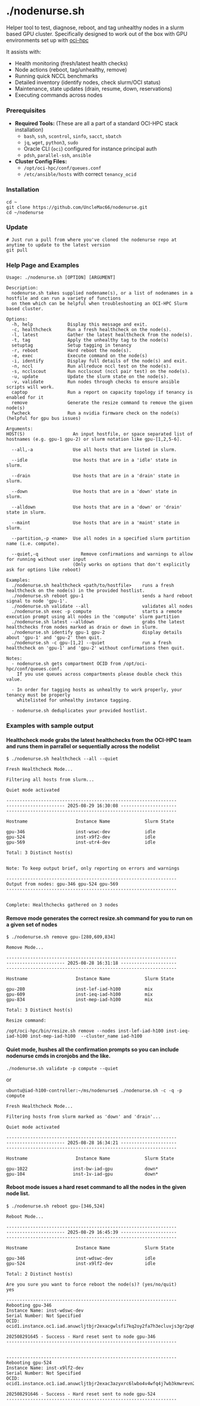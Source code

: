 # ./nodenurse.sh

Helper tool to test, diagnose, reboot, and tag unhealthy nodes in a slurm based GPU cluster. Specifically designed to work out of the box with GPU environments set up with [oci-hpc](https://github.com/oracle-quickstart/oci-hpc)

 It assists with:
- Health monitoring (fresh/latest health checks)
- Node actions (reboot, tag/unhealthy, remove)
- Running quick NCCL benchmarks
- Detailed inventory (identify nodes, check slurm/OCI status)
- Maintenance, state updates (drain, resume, down, reservations)
- Executing commands across nodes

### Prerequisites

- **Required Tools:** 
(These are all a part of a standard OCI-HPC stack installation)
  - `bash`, `ssh`, `scontrol`, `sinfo`, `sacct`, `sbatch`
  - `jq`, `wget`, `python3`, `sudo`
  - Oracle CLI (`oci`) configured for instance principal auth
  - `pdsh`, `parallel-ssh`, `ansible`
- **Cluster Config Files:**
  - `/opt/oci-hpc/conf/queues.conf`
  - `/etc/ansible/hosts` with correct `tenancy_ocid`

### Installation

```
cd ~
git clone https://github.com/UncleMac66/nodenurse.git
cd ~/nodenurse
```
### Update

```
# Just run a pull from where you've cloned the nodenurse repo at anytime to update to the latest version
git pull
```

### Help Page and Examples

```
Usage: ./nodenurse.sh [OPTION] [ARGUMENT]

Description:
  nodenurse.sh takes supplied nodename(s), or a list of nodenames in a hostfile and can run a variety of functions
  on them which can be helpful when troubleshooting an OCI-HPC Slurm based cluster.

Options:
  -h, help             Display this message and exit.
  -c, healthcheck      Run a fresh healthcheck on the node(s).
  -l, latest           Gather the latest healthcheck from the node(s).
  -t, tag              Apply the unhealthy tag to the node(s)
  setuptag             Setup tagging in tenancy
  -r, reboot           Hard reboot the node(s).
  -e, exec             Execute command on the node(s)
  -i, identify         Display full details of the node(s) and exit.
  -n, nccl             Run allreduce nccl test on the node(s).
  -s, ncclscout        Run ncclscout (nccl pair test) on the node(s).
  -u, update           Update the slurm state on the node(s).
  -v, validate         Run nodes through checks to ensure ansible scripts will work.
  captop               Run a report on capacity topology if tenancy is enabled for it
  remove               Generate the resize command to remove the given node(s)
  fwcheck              Run a nvidia firmware check on the node(s) (helpful for gpu bus issues)

Arguments:
HOST(S)                  An input hostfile, or space separated list of hostnames (e.g. gpu-1 gpu-2) or slurm notation like gpu-[1,2,5-6].

  --all,-a               Use all hosts that are listed in slurm.

  --idle                 Use hosts that are in a 'idle' state in slurm.

  --drain                Use hosts that are in a 'drain' state in slurm.

  --down                 Use hosts that are in a 'down' state in slurm.

  --alldown              Use hosts that are in a 'down' or 'drain' state in slurm.

  --maint                Use hosts that are in a 'maint' state in slurm.

  --partition,-p <name>  Use all nodes in a specified slurm partition name (i.e. compute).

  --quiet,-q                Remove confirmations and warnings to allow for running without user input
                         (Only works on options that don't explicitly ask for options like reboot)

Examples:
  ./nodenurse.sh healthcheck <path/to/hostfile>    runs a fresh healthcheck on the node(s) in the provided hostlist.
  ./nodenurse.sh reboot gpu-1                      sends a hard reboot signal to node 'gpu-1'.
  ./nodenurse.sh validate --all                    validates all nodes
  ./nodenurse.sh exec -p compute                   starts a remote execution prompt using all nodes in the 'compute' slurm partition
  ./nodenurse.sh latest --alldown                  grabs the latest healthchecks from nodes marked as drain or down in slurm.
  ./nodenurse.sh identify gpu-1 gpu-2              display details about 'gpu-1' and 'gpu-2' then quit.
  ./nodenurse.sh -c gpu-[1,2] --quiet              run a fresh healthcheck on 'gpu-1' and 'gpu-2' without confirmations then quit.

Notes:
  - nodenurse.sh gets compartment OCID from /opt/oci-hpc/conf/queues.conf.
    If you use queues across compartments please double check this value.

  - In order for tagging hosts as unhealthy to work properly, your tenancy must be properly
    whitelisted for unhealthy instance tagging.

  - nodenurse.sh deduplicates your provided hostlist.
```

### Examples with sample output

#### Healthcheck mode grabs the latest healthchecks from the OCI-HPC team and runs them in parrallel or sequentially across the nodelist

```
$ ./nodenurse.sh healthcheck --all --quiet

Fresh Healthcheck Mode...

Filtering all hosts from slurm...

Quiet mode activated

----------------------------------------------------------------
---------------------- 2025-08-29 16:30:08 ---------------------
----------------------------------------------------------------

Hostname                  Instance Name             Slurm State

gpu-346                   inst-wswc-dev             idle
gpu-524                   inst-x9f2-dev             idle
gpu-569                   inst-utr4-dev             idle

Total: 3 Distinct host(s)


Note: To keep output brief, only reporting on errors and warnings

----------------------------------------------------------------
Output from nodes: gpu-346 gpu-524 gpu-569
----------------------------------------------------------------


Complete: Healthchecks gathered on 3 nodes
```

#### Remove mode generates the correct resize.sh command for you to run on a given set of nodes

```
$ ./nodenurse.sh remove gpu-[280,609,834]

Remove Mode...

----------------------------------------------------------------
---------------------- 2025-08-28 16:31:18 ---------------------
----------------------------------------------------------------

Hostname                  Instance Name             Slurm State

gpu-280                   inst-lef-iad-h100         mix
gpu-609                   inst-ieq-iad-h100         mix
gpu-834                   inst-mep-iad-h100         mix

Total: 3 Distinct host(s)

Resize command:

/opt/oci-hpc/bin/resize.sh remove --nodes inst-lef-iad-h100 inst-ieq-iad-h100 inst-mep-iad-h100  --cluster_name iad-h100
```

#### Quiet mode, hushes all the confirmation prompts so you can include nodenurse cmds in cronjobs and the like.

```
./nodenurse.sh validate -p compute --quiet 
```
or
```
ubuntu@iad-h100-controller:~/ms/nodenurse$ ./nodenurse.sh -c -q -p compute

Fresh Healthcheck Mode...

Filtering hosts from slurm marked as 'down' and 'drain'...

Quiet mode activated

----------------------------------------------------------------
---------------------- 2025-08-28 16:34:21 ---------------------
----------------------------------------------------------------

Hostname                  Instance Name             Slurm State

gpu-1022                 inst-bw-iad-gpu            down*
gpu-104                  inst-1v-iad-gpu            down*
```

#### Reboot mode issues a hard reset command to all the nodes in the given node list.

```
$ ./nodenurse.sh reboot gpu-[346,524]

Reboot Mode...

----------------------------------------------------------------
---------------------- 2025-08-29 16:45:39 ---------------------
----------------------------------------------------------------

Hostname                  Instance Name             Slurm State

gpu-346                   inst-wdswc-dev            idle
gpu-524                   inst-x9lf2-dev            idle

Total: 2 Distinct host(s)

Are you sure you want to force reboot the node(s)? (yes/no/quit)
yes

----------------------------------------------------------------
Rebooting gpu-346
Instance Name: inst-wdswc-dev    
Serial Number: Not Specified
OCID: ocid1.instance.oc1.iad.anuwcljtbjr2exacgwlsfi7kq2oy2fa7h3ecluvjs3gr2pq6zvpfq

202508291645 - Success - Hard reset sent to node gpu-346
----------------------------------------------------------------


----------------------------------------------------------------
Rebooting gpu-524
Instance Name: inst-x9lf2-dev    
Serial Number: Not Specified
OCID: ocid1.instance.oc1.iad.anuwcljtbjr2exac3azyxrc6lwbo4v4wfq4j7wb3kmwrevn22q

202508291646 - Success - Hard reset sent to node gpu-524
----------------------------------------------------------------
```